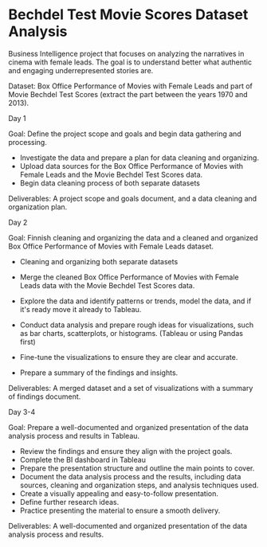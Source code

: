 # Bechdel Test Movie Scores Dataset Analysis

Business Intelligence project that focuses on analyzing the narratives in cinema with female leads. The goal is to understand better what authentic and engaging underrepresented stories are. 

Dataset:
Box Office Performance of Movies with Female Leads and part of Movie Bechdel Test Scores (extract the part between the years 1970 and 2013). 



Day 1

Goal: Define the project scope and goals and begin data gathering and processing.

- Investigate the data and prepare a plan for data cleaning and organizing.
- Upload data sources for the Box Office Performance of Movies with Female Leads and the Movie Bechdel Test Scores data.
- Begin data cleaning process of both separate datasets 

Deliverables: A project scope and goals document, and a data cleaning and organization plan.

Day 2

Goal: Finnish cleaning and organizing the data and a cleaned and organized Box Office Performance of Movies with Female Leads dataset.

- Cleaning and organizing  both separate datasets
- Merge the cleaned Box Office Performance of Movies with Female Leads data with the Movie Bechdel Test Scores data.
- Explore the data and identify patterns or trends, model the data, and if it's ready move it already to Tableau.

- Conduct data analysis and prepare rough ideas for visualizations, such as bar charts, scatterplots, or histograms. (Tableau or using Pandas first)
- Fine-tune the visualizations to ensure they are clear and accurate.
- Prepare a summary of the findings and insights.

Deliverables: A merged dataset and a set of visualizations with a summary of findings document.

Day 3-4

Goal: Prepare a well-documented and organized presentation of the data analysis process and results in Tableau.

- Review the findings and ensure they align with the project goals.
- Complete the BI dashboard in Tableau
- Prepare the presentation structure and outline the main points to cover.
- Document the data analysis process and the results, including data sources, cleaning and organization steps, and analysis techniques used.
- Create a visually appealing and easy-to-follow presentation.
- Define further research ideas. 
- Practice presenting the material to ensure a smooth delivery.

Deliverables: A well-documented and organized presentation of the data analysis process and results.

